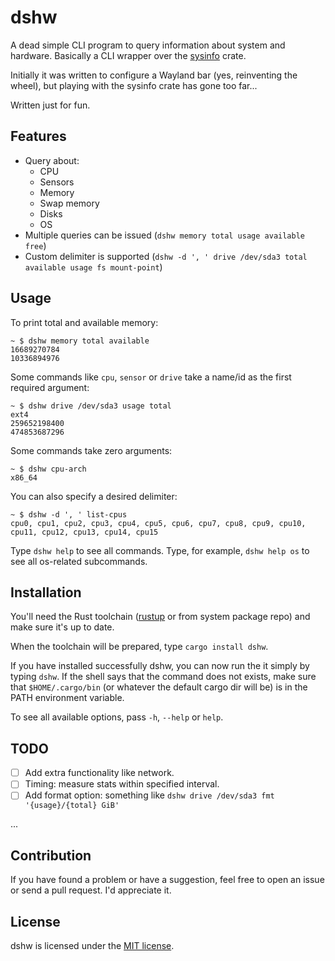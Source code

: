 # dshw
A dead simple CLI program to query information about system and hardware. Basically a CLI wrapper
over the [sysinfo](https://crates.io/crates/sysinfo) crate.

Initially it was written to configure a Wayland bar (yes, reinventing the wheel), but playing with
the sysinfo crate has gone too far...

Written just for fun.

## Features
- Query about:
    - CPU
    - Sensors
    - Memory
    - Swap memory
    - Disks
    - OS
- Multiple queries can be issued (`dshw memory total usage available free`)
- Custom delimiter is supported (`dshw -d ', ' drive /dev/sda3 total available usage fs mount-point`)

## Usage
To print total and available memory:
```
~ $ dshw memory total available
16689270784
10336894976
```

Some commands like `cpu`, `sensor` or `drive` take a name/id as the first required argument:
```
~ $ dshw drive /dev/sda3 usage total
ext4
259652198400
474853687296
```

Some commands take zero arguments:
```
~ $ dshw cpu-arch
x86_64
```

You can also specify a desired delimiter:
```
~ $ dshw -d ', ' list-cpus
cpu0, cpu1, cpu2, cpu3, cpu4, cpu5, cpu6, cpu7, cpu8, cpu9, cpu10, cpu11, cpu12, cpu13, cpu14, cpu15
```

Type `dshw help` to see all commands. Type, for example, `dshw help os` to see all os-related subcommands.

## Installation
You'll need the Rust toolchain ([rustup](https://rustup.rs/) or from system package repo) and make
sure it's up to date.

When the toolchain will be prepared, type `cargo install dshw`.

If you have installed successfully dshw, you can now run the it simply by typing `dshw`. If
the shell says that the command does not exists, make sure that `$HOME/.cargo/bin` (or whatever the
default cargo dir will be) is in the PATH environment variable.

To see all available options, pass `-h`, `--help` or `help`.

## TODO
- [ ] Add extra functionality like network.
- [ ] Timing: measure stats within specified interval.
- [ ] Add format option: something like `dshw drive /dev/sda3 fmt '{usage}/{total} GiB'`

...

## Contribution
If you have found a problem or have a suggestion, feel free to open an issue or send a pull request.
I'd appreciate it.

## License
dshw is licensed under the [MIT license](LICENSE.md).
